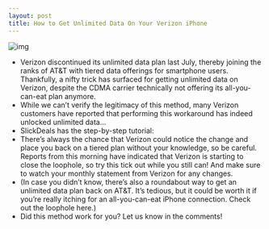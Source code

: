```yaml
---
layout: post
title: How to Get Unlimited Data On Your Verizon iPhone
---
```

![img](http://media.idownloadblog.com/wp-content/uploads/2011/12/VerizoniPhone--e1311354543466.jpg)
* Verizon discontinued its unlimited data plan last July, thereby joining the ranks of AT&T with tiered data offerings for smartphone users. Thankfully, a nifty trick has surfaced for getting unlimited data on Verizon, despite the CDMA carrier technically not offering its all-you-can-eat plan anymore.
* While we can’t verify the legitimacy of this method, many Verizon customers have reported that performing this workaround has indeed unlocked unlimited data…
* SlickDeals has the step-by-step tutorial:
* There’s always the chance that Verizon could notice the change and place you back on a tiered plan without your knowledge, so be careful. Reports from this morning have indicated that Verizon is starting to close the loophole, so try this tick out while you still can! And make sure to watch your monthly statement from Verizon for any changes.
* (In case you didn’t know, there’s also a roundabout way to get an unlimited data plan back on AT&T. It’s tedious, but it could be worth it if you’re really itching for an all-you-can-eat iPhone connection. Check out the loophole here.)
* Did this method work for you? Let us know in the comments!

